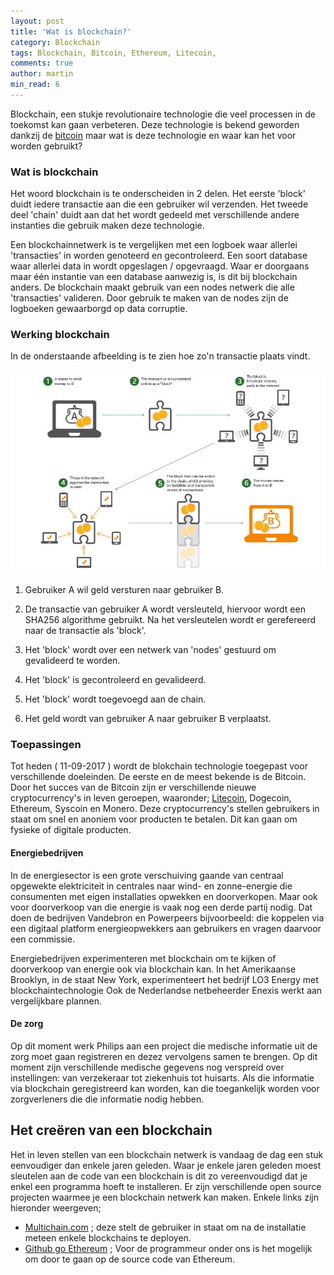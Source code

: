 ```yaml
---
layout: post
title: 'Wat is blockchain?'
category: Blockchain
tags: Blockchain, Bitcoin, Ethereum, Litecoin,
comments: true
author: martin
min_read: 6
---
```



Blockchain, een stukje revolutionaire technologie die veel processen in de toekomst kan gaan verbeteren.
Deze technologie is bekend geworden dankzij de [bitcoin](https://bitcoin.nl/over-bitcoin) maar wat is deze technologie en waar kan het voor worden gebruikt?

### Wat is blockchain

Het woord blockchain is te onderscheiden in 2 delen. Het eerste 'block' duidt iedere transactie aan die een gebruiker wil verzenden. Het tweede deel 'chain' duidt aan dat het wordt gedeeld met verschillende andere instanties die gebruik maken deze technologie.

Een blockchainnetwerk is te vergelijken met een logboek waar allerlei 'transacties' in worden genoteerd en gecontroleerd. Een soort database waar allerlei data in wordt opgeslagen / opgevraagd.  Waar er doorgaans maar één instantie van een database aanwezig is, is dit bij blockchain anders. De blockchain maakt gebruik van een nodes netwerk die alle 'transacties' valideren. Door gebruik te maken van de nodes zijn de logboeken gewaarborgd op data corruptie. 

### Werking blockchain
In de onderstaande afbeelding is te zien hoe zo'n transactie plaats vindt. 

![Blockchain technology](/assets/blockchain/Blockchain-high-level.jpg)

 1. Gebruiker A wil geld versturen naar gebruiker B.

 2. De transactie van gebruiker A wordt versleuteld, hiervoor wordt een SHA256 algorithme gebruikt. 
    Na het versleutelen wordt er gerefereerd naar de transactie als 'block'.

 3. Het 'block' wordt over een netwerk van 'nodes' gestuurd om gevalideerd te worden.

 4. Het 'block' is gecontroleerd en gevalideerd.

 5. Het 'block' wordt toegevoegd aan de chain.

 6. Het geld wordt van gebruiker A naar gebruiker B verplaatst.





### Toepassingen


Tot heden ( 11-09-2017 ) wordt de blokchain technologie toegepast voor verschillende doeleinden. De eerste en de meest bekende is de Bitcoin. Door het succes van de Bitcoin zijn er verschillende nieuwe cryptocurrency's in leven geroepen, waaronder; [Litecoin](https://nl.wikipedia.org/wiki/Litecoin), Dogecoin, Ethereum, Syscoin en Monero. Deze cryptocurrency's stellen gebruikers in staat om snel en anoniem voor producten te betalen. Dit kan gaan om fysieke of digitale producten.

#### Energiebedrijven
In de energiesector is een grote verschuiving gaande van centraal opgewekte elektriciteit in centrales naar wind- en zonne-energie die consumenten met eigen installaties opwekken en doorverkopen. Maar ook voor doorverkoop van die energie is vaak nog een derde partij nodig. Dat doen de bedrijven Vandebron en Powerpeers bijvoorbeeld: die koppelen via een digitaal platform energieopwekkers aan gebruikers en vragen daarvoor een commissie. 

Energiebedrijven experimenteren met blockchain om te kijken of doorverkoop van energie ook via blockchain kan. In het Amerikaanse Brooklyn, in de staat New York, experimenteert het bedrijf LO3 Energy met blockchaintechnologie Ook de Nederlandse netbeheerder Enexis werkt aan vergelijkbare plannen.

#### De zorg
Op dit moment werk Philips aan een project die medische informatie uit de zorg moet gaan registreren en dezez vervolgens samen te brengen. Op dit moment zijn verschillende medische gegevens nog verspreid over instellingen: van verzekeraar tot ziekenhuis tot huisarts. Als die informatie via blockchain geregistreerd kan worden, kan die toegankelijk worden voor zorgverleners die die informatie nodig hebben. 

## Het creëren van een blockchain
Het in leven stellen van een blockchain netwerk is vandaag de dag een stuk eenvoudiger dan enkele jaren geleden. Waar je enkele jaren geleden moest sleutelen aan de code van een blockchain is dit zo vereenvoudigd dat je enkel een programma hoeft te installeren. Er zijn verschillende open source projecten waarmee je een blockchain netwerk kan maken. Enkele links zijn hieronder weergeven; 

- [Multichain.com](https://www.multichain.com/) ; deze stelt de gebruiker in staat om na de installatie meteen enkele blockchains te deployen.
- [Github go Ethereum](https://github.com/ethereum/go-ethereum/) ; Voor de programmeur onder ons is het mogelijk om door te gaan op de source code van Ethereum.